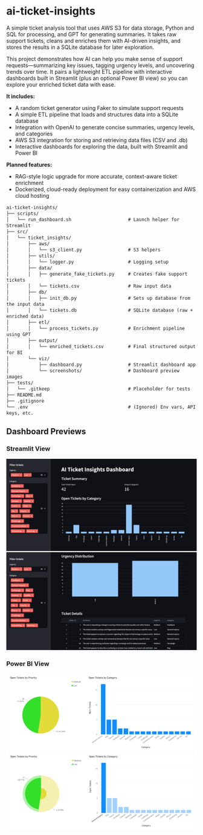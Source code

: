 # ai-ticket-insights
A simple ticket analysis tool that uses AWS S3 for data storage, Python and SQL for processing, and GPT for generating summaries. It takes raw support tickets, cleans and enriches them with AI-driven insights, and stores the results in a SQLite database for later exploration.

This project demonstrates how AI can help you make sense of support requests—summarizing key issues, tagging urgency levels, and uncovering trends over time. It pairs a lightweight ETL pipeline with interactive dashboards built in Streamlit (plus an optional Power BI view) so you can explore your enriched ticket data with ease.

**It includes:**
- A random ticket generator using Faker to simulate support requests
- A simple ETL pipeline that loads and structures data into a SQLite database
- Integration with OpenAI to generate concise summaries, urgency levels, and categories
- AWS S3 integration for storing and retrieving data files (CSV and .db)
- Interactive dashboards for exploring the data, built with Streamlit and Power BI

**Planned features:**  
- RAG-style logic upgrade for more accurate, context-aware ticket enrichment  
- Dockerized, cloud-ready deployment for easy containerization and AWS cloud hosting 

```text
ai-ticket-insights/
├── scripts/
│   └── run_dashboard.sh                     # Launch helper for Streamlit
├── src/
│   └── ticket_insights/
│       ├── aws/
│       │   └── s3_client.py                 # S3 helpers
│       ├── utils/
│       │   └── logger.py                    # Logging setup
│       ├── data/
│       │   ├── generate_fake_tickets.py     # Creates fake support tickets
│       │   └── tickets.csv                  # Raw input data
│       ├── db/
│       │   ├── init_db.py                   # Sets up database from the input data
│       │   └── tickets.db                   # SQLite database (raw + enriched data)
│       ├── etl/
│       │   └── process_tickets.py           # Enrichment pipeline using GPT
│       ├── output/
│       │   └── enriched_tickets.csv         # Final structured output for BI
│       └── viz/
│           ├── dashboard.py                 # Streamlit dashboard app
│           └── screenshots/                 # Dashboard preview images
├── tests/
│   └── .gitkeep                             # Placeholder for tests
├── README.md
├── .gitignore
└── .env                                     # (Ignored) Env vars, API keys, etc.
```

## Dashboard Previews

<h3>Streamlit View</h3>
<img src="src/ticket_insights/viz/screenshots/streamlit_view_2.png" style="max-width: 100%; height: auto;">
<img src="src/ticket_insights/viz/screenshots/streamlit_view_1.png" style="max-width: 100%; height: auto;">

<h3>Power BI View</h3>
<img src="src/ticket_insights/viz/screenshots/enhanced_tickets_powerbi_1.png" style="max-width: 100%; height: auto;">
<img src="src/ticket_insights/viz/screenshots/enhanced_tickets_powerbi_2.png" style="max-width: 100%; height: auto;">
